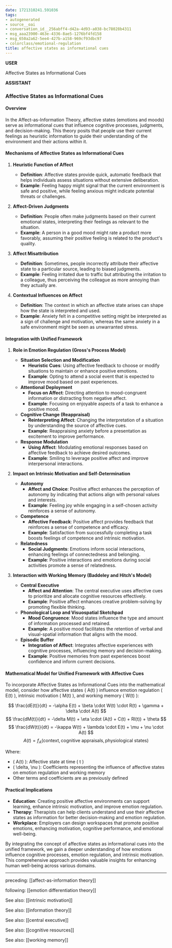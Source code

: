 ```yaml
---
date: 1721310241.591036
tags:
- autogenerated
- source__oai
- conversation_id__256abff4-d42a-4d93-a038-bc78028b4311
- msg_aaa23900-463e-4336-8ae5-1276bf4fd158
- msg_650a2a62-5ee4-427b-a158-969cf93dbc97
- colorclass/emotional-regulation
title: affective states as informational cues
---
```


**USER**

Affective States as Informational Cues


**ASSISTANT**

### Affective States as Informational Cues

#### Overview
In the Affect-as-Information Theory, affective states (emotions and moods) serve as informational cues that influence cognitive processes, judgments, and decision-making. This theory posits that people use their current feelings as heuristic information to guide their understanding of the environment and their actions within it.

#### Mechanisms of Affective States as Informational Cues

1. **Heuristic Function of Affect**
   - **Definition**: Affective states provide quick, automatic feedback that helps individuals assess situations without extensive deliberation.
   - **Example**: Feeling happy might signal that the current environment is safe and positive, while feeling anxious might indicate potential threats or challenges.

2. **Affect-Driven Judgments**
   - **Definition**: People often make judgments based on their current emotional states, interpreting their feelings as relevant to the situation.
   - **Example**: A person in a good mood might rate a product more favorably, assuming their positive feeling is related to the product's quality.

3. **Affect Misattribution**
   - **Definition**: Sometimes, people incorrectly attribute their affective state to a particular source, leading to biased judgments.
   - **Example**: Feeling irritated due to traffic but attributing the irritation to a colleague, thus perceiving the colleague as more annoying than they actually are.

4. **Contextual Influences on Affect**
   - **Definition**: The context in which an affective state arises can shape how the state is interpreted and used.
   - **Example**: Anxiety felt in a competitive setting might be interpreted as a sign of challenge and motivation, whereas the same anxiety in a safe environment might be seen as unwarranted stress.

#### Integration with Unified Framework

1. **Role in Emotion Regulation (Gross's Process Model)**
   - **Situation Selection and Modification**
     - **Heuristic Cues**: Using affective feedback to choose or modify situations to maintain or enhance positive emotions.
     - **Example**: Opting to attend a social event that is expected to improve mood based on past experiences.
   - **Attentional Deployment**
     - **Focus on Affect**: Directing attention to mood-congruent information or distracting from negative affect.
     - **Example**: Focusing on enjoyable aspects of a task to enhance a positive mood.
   - **Cognitive Change (Reappraisal)**
     - **Reinterpreting Affect**: Changing the interpretation of a situation by understanding the source of affective cues.
     - **Example**: Reappraising anxiety before a presentation as excitement to improve performance.
   - **Response Modulation**
     - **Using Affect**: Modulating emotional responses based on affective feedback to achieve desired outcomes.
     - **Example**: Smiling to leverage positive affect and improve interpersonal interactions.

2. **Impact on Intrinsic Motivation and Self-Determination**
   - **Autonomy**
     - **Affect and Choice**: Positive affect enhances the perception of autonomy by indicating that actions align with personal values and interests.
     - **Example**: Feeling joy while engaging in a self-chosen activity reinforces a sense of autonomy.
   - **Competence**
     - **Affective Feedback**: Positive affect provides feedback that reinforces a sense of competence and efficacy.
     - **Example**: Satisfaction from successfully completing a task boosts feelings of competence and intrinsic motivation.
   - **Relatedness**
     - **Social Judgments**: Emotions inform social interactions, enhancing feelings of connectedness and belonging.
     - **Example**: Positive interactions and emotions during social activities promote a sense of relatedness.

3. **Interaction with Working Memory (Baddeley and Hitch's Model)**
   - **Central Executive**
     - **Affect and Attention**: The central executive uses affective cues to prioritize and allocate cognitive resources effectively.
     - **Example**: Positive affect enhances creative problem-solving by promoting flexible thinking.
   - **Phonological Loop and Visuospatial Sketchpad**
     - **Mood Congruence**: Mood states influence the type and amount of information processed and retained.
     - **Example**: A positive mood facilitates the retention of verbal and visual-spatial information that aligns with the mood.
   - **Episodic Buffer**
     - **Integration of Affect**: Integrates affective experiences with cognitive processes, influencing memory and decision-making.
     - **Example**: Positive memories from past experiences boost confidence and inform current decisions.

#### Mathematical Model for Unified Framework with Affective Cues
To incorporate Affective States as Informational Cues into the mathematical model, consider how affective states \( A(t) \) influence emotion regulation \( E(t) \), intrinsic motivation \( M(t) \), and working memory \( W(t) \):

$$ \frac{dE(t)}{dt} = -\alpha E(t) + \beta \cdot W(t) \cdot R(t) + \gamma + \delta \cdot A(t) $$
$$ \frac{dM(t)}{dt} = -\delta M(t) + \eta \cdot (A(t) + C(t) + Rl(t)) + \theta $$
$$ \frac{dW(t)}{dt} = -\kappa W(t) + \lambda \cdot E(t) + \mu + \nu \cdot A(t) $$
$$ A(t) = f_A(\text{context}, \text{cognitive appraisals}, \text{physiological states}) $$

Where:
- \( A(t) \): Affective state at time \( t \)
- \( \delta, \nu \): Coefficients representing the influence of affective states on emotion regulation and working memory
- Other terms and coefficients are as previously defined

#### Practical Implications
- **Education**: Creating positive affective environments can support learning, enhance intrinsic motivation, and improve emotion regulation.
- **Therapy**: Therapists can help clients understand and use their affective states as information for better decision-making and emotion regulation.
- **Workplace**: Employers can design workspaces that promote positive emotions, enhancing motivation, cognitive performance, and emotional well-being.

By integrating the concept of affective states as informational cues into the unified framework, we gain a deeper understanding of how emotions influence cognitive processes, emotion regulation, and intrinsic motivation. This comprehensive approach provides valuable insights for enhancing human well-being across various domains.


---

preceding: [[affect-as-information theory]]  


following: [[emotion differentiation theory]]

See also: [[intrinsic motivation]]


See also: [[information theory]]


See also: [[central executive]]


See also: [[cognitive resources]]


See also: [[working memory]]